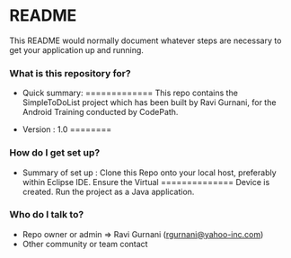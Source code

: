 # README #

This README would normally document whatever steps are necessary to get your application up and running.

### What is this repository for? ###

* Quick summary:
=============
  This repo contains the SimpleToDoList project which has been built by Ravi Gurnani, for the Android Training conducted by CodePath.

* Version : 1.0
========



### How do I get set up? ###

* Summary of set up : Clone this Repo onto your local host, preferably within Eclipse IDE. Ensure the Virtual 
   ==============   Device is created. Run the project as a Java application.

### Who do I talk to? ###

* Repo owner or admin => Ravi Gurnani (rgurnani@yahoo-inc.com)
* Other community or team contact